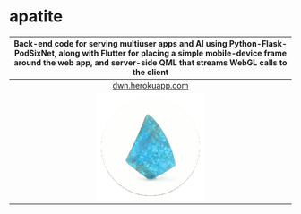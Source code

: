 # apatite
|Back-end code for serving multiuser apps and AI using Python-Flask-PodSixNet, along with Flutter for placing a simple mobile-device frame around the web app, and server-side QML that streams WebGL calls to the client|
|:---:|
|[dwn.herokuapp.com](http://dwn.herokuapp.com)|
|![](logo.gif)|
